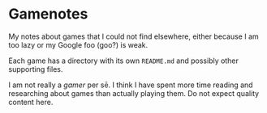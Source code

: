 # Gamenotes

My notes about games that I could not find elsewhere, either because I am too lazy or my Google foo (goo?) is weak.

Each game has a directory with its own `README.md` and possibly other supporting files.

I am not really a _gamer_ per sē.  I think I have spent more time reading and researching about games than actually playing them.  Do not expect quality content here.


